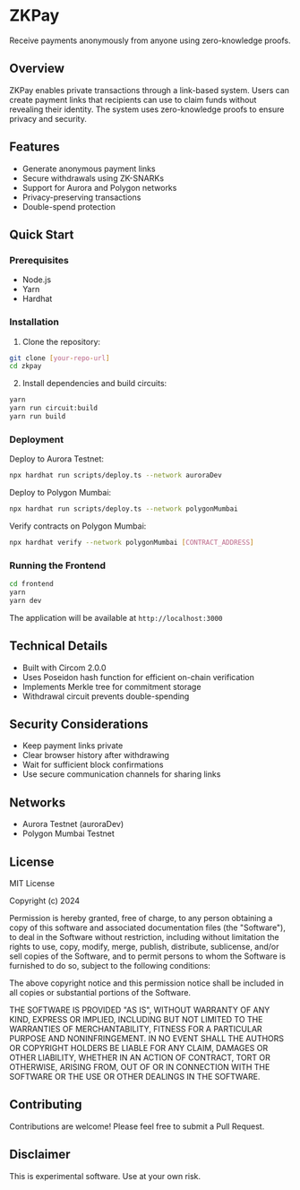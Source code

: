 # ZKPay

Receive payments anonymously from anyone using zero-knowledge proofs.

## Overview

ZKPay enables private transactions through a link-based system. Users can create payment links that recipients can use to claim funds without revealing their identity. The system uses zero-knowledge proofs to ensure privacy and security.

## Features

- Generate anonymous payment links
- Secure withdrawals using ZK-SNARKs
- Support for Aurora and Polygon networks
- Privacy-preserving transactions
- Double-spend protection

## Quick Start

### Prerequisites

- Node.js
- Yarn
- Hardhat

### Installation

1. Clone the repository:
```bash
git clone [your-repo-url]
cd zkpay
```

2. Install dependencies and build circuits:
```bash
yarn
yarn run circuit:build
yarn run build
```

### Deployment

Deploy to Aurora Testnet:
```bash
npx hardhat run scripts/deploy.ts --network auroraDev
```

Deploy to Polygon Mumbai:
```bash
npx hardhat run scripts/deploy.ts --network polygonMumbai
```

Verify contracts on Polygon Mumbai:
```bash
npx hardhat verify --network polygonMumbai [CONTRACT_ADDRESS]
```

### Running the Frontend

```bash
cd frontend
yarn 
yarn dev
```

The application will be available at `http://localhost:3000`

## Technical Details

- Built with Circom 2.0.0
- Uses Poseidon hash function for efficient on-chain verification
- Implements Merkle tree for commitment storage
- Withdrawal circuit prevents double-spending

## Security Considerations

- Keep payment links private
- Clear browser history after withdrawing
- Wait for sufficient block confirmations
- Use secure communication channels for sharing links

## Networks

- Aurora Testnet (auroraDev)
- Polygon Mumbai Testnet

## License

MIT License

Copyright (c) 2024

Permission is hereby granted, free of charge, to any person obtaining a copy
of this software and associated documentation files (the "Software"), to deal
in the Software without restriction, including without limitation the rights
to use, copy, modify, merge, publish, distribute, sublicense, and/or sell
copies of the Software, and to permit persons to whom the Software is
furnished to do so, subject to the following conditions:

The above copyright notice and this permission notice shall be included in all
copies or substantial portions of the Software.

THE SOFTWARE IS PROVIDED "AS IS", WITHOUT WARRANTY OF ANY KIND, EXPRESS OR
IMPLIED, INCLUDING BUT NOT LIMITED TO THE WARRANTIES OF MERCHANTABILITY,
FITNESS FOR A PARTICULAR PURPOSE AND NONINFRINGEMENT. IN NO EVENT SHALL THE
AUTHORS OR COPYRIGHT HOLDERS BE LIABLE FOR ANY CLAIM, DAMAGES OR OTHER
LIABILITY, WHETHER IN AN ACTION OF CONTRACT, TORT OR OTHERWISE, ARISING FROM,
OUT OF OR IN CONNECTION WITH THE SOFTWARE OR THE USE OR OTHER DEALINGS IN THE
SOFTWARE.

## Contributing

Contributions are welcome! Please feel free to submit a Pull Request.

## Disclaimer

This is experimental software. Use at your own risk.
